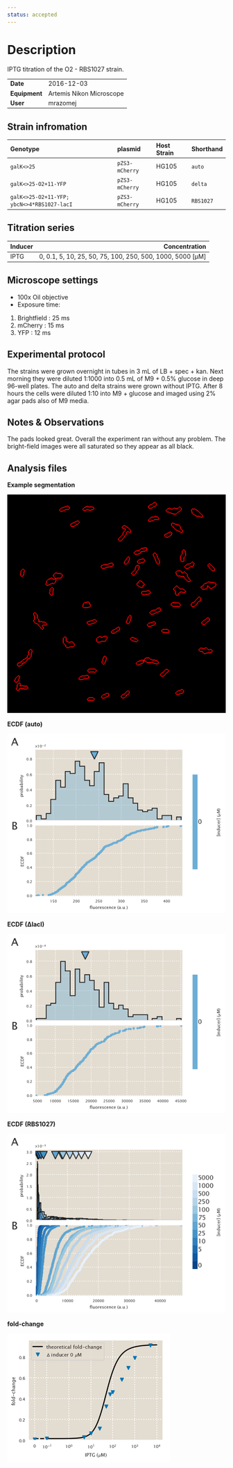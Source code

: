```yaml
---
status: accepted
---
```


# Description
IPTG titration of the O2 - RBS1027 strain.

| | |
|-|-|
| __Date__ | 2016-12-03 |
| __Equipment__ | Artemis Nikon Microscope |
| __User__ | mrazomej |

## Strain infromation
| Genotype | plasmid | Host Strain | Shorthand |
| :------- | :------ | :---------- | :-------- |
| `galK<>25` | `pZS3-mCherry` | HG105 | `auto` |
| `galK<>25-O2+11-YFP` | `pZS3-mCherry` | HG105 | `delta` |
| `galK<>25-O2+11-YFP; ybcN<>4*RBS1027-lacI` | `pZS3-mCherry` | HG105 | `RBS1027` |

## Titration series
| Inducer | Concentration |
| :------ | ------------: |
| IPTG | 0, 0.1, 5, 10, 25, 50, 75, 100, 250, 500, 1000, 5000 [µM] |

## Microscope settings

* 100x Oil objective
* Exposure time:
1. Brightfield : 25 ms
2. mCherry : 15 ms
3. YFP : 12 ms

## Experimental protocol

The strains were grown overnight in tubes in 3 mL of LB + spec + kan.
Next morning they were diluted 1:1000 into 0.5 mL of M9 + 0.5% glucose
in deep 96-well plates.
The auto and delta strains were grown without IPTG.
After 8 hours the cells were diluted 1:10 into M9 + glucose and imaged
using 2% agar pads also of M9 media.

## Notes & Observations
The pads looked great. Overall the experiment ran without any problem.
The bright-field images were all saturated so they appear as all black.

## Analysis files

**Example segmentation**

![](outdir/example_segmentation.png)

**ECDF (auto)**

![](outdir/auto_fluor_ecdf.png)

**ECDF (∆lacI)**

![](outdir/delta_fluor_ecdf.png)

**ECDF (RBS1027)**

![](outdir/exp_fluor_ecdf.png)

**fold-change**

![](outdir/fold_change.png)
